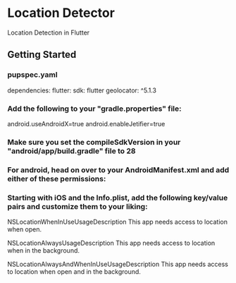 # Location Detector

Location Detection in Flutter

## Getting Started

### pupspec.yaml
dependencies:
  flutter:
    sdk: flutter
  geolocator: ^5.1.3

### Add the following to your "gradle.properties" file:
android.useAndroidX=true
android.enableJetifier=true

### Make sure you set the compileSdkVersion in your "android/app/build.gradle" file to 28

### For android, head on over to your AndroidManifest.xml and add either of these permissions:
<uses-permission android:name="android.permission.ACCESS_FINE_LOCATION" />
<uses-permission android:name="android.permission.ACCESS_COARSE_LOCATION" />

### Starting with iOS and the Info.plist, add the following key/value pairs and customize them to your liking:
<key>NSLocationWhenInUseUsageDescription</key>
<string>This app needs access to location when open.</string>

<key>NSLocationAlwaysUsageDescription</key>
<string>This app needs access to location when in the background.</string>

<key>NSLocationAlwaysAndWhenInUseUsageDescription</key>
<string>This app needs access to location when open and in the background.</string>
